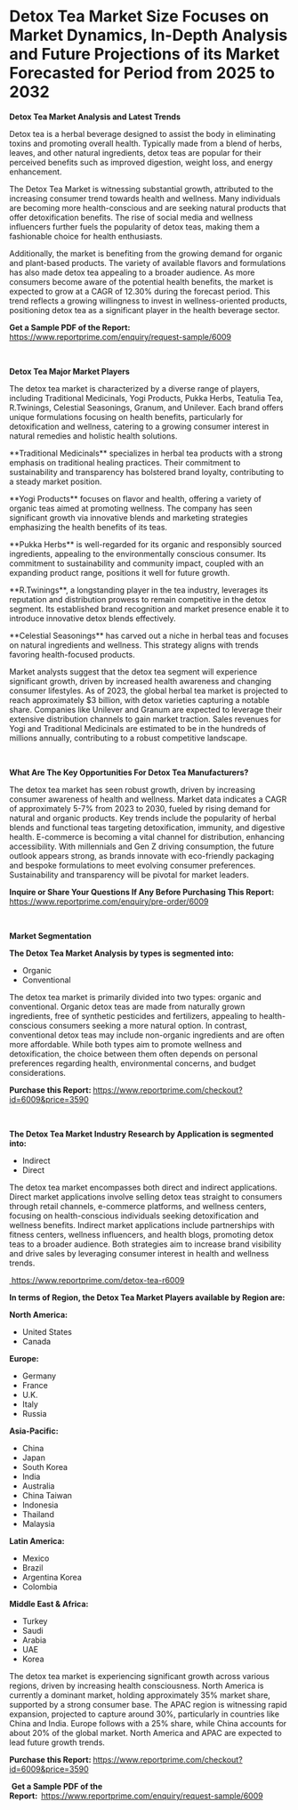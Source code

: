 <p><h1>Detox Tea Market Size Focuses on Market Dynamics, In-Depth Analysis and Future Projections of its Market Forecasted for Period from 2025 to 2032</h1></p><p><strong>Detox Tea Market Analysis and Latest Trends</strong></p>
<p><p>Detox tea is a herbal beverage designed to assist the body in eliminating toxins and promoting overall health. Typically made from a blend of herbs, leaves, and other natural ingredients, detox teas are popular for their perceived benefits such as improved digestion, weight loss, and energy enhancement. </p><p>The Detox Tea Market is witnessing substantial growth, attributed to the increasing consumer trend towards health and wellness. Many individuals are becoming more health-conscious and are seeking natural products that offer detoxification benefits. The rise of social media and wellness influencers further fuels the popularity of detox teas, making them a fashionable choice for health enthusiasts. </p><p>Additionally, the market is benefiting from the growing demand for organic and plant-based products. The variety of available flavors and formulations has also made detox tea appealing to a broader audience. As more consumers become aware of the potential health benefits, the market is expected to grow at a CAGR of 12.30% during the forecast period. This trend reflects a growing willingness to invest in wellness-oriented products, positioning detox tea as a significant player in the health beverage sector.</p></p>
<p><strong>Get a Sample PDF of the Report:&nbsp;</strong> <a href="https://www.reportprime.com/enquiry/request-sample/6009?utm_campaign=4464&utm_medium=2&utm_source=Github&utm_content=ia&utm_term=14052025&utm_id=detox-tea">https://www.reportprime.com/enquiry/request-sample/6009</a></p>
<p>&nbsp;</p>
<p><strong>Detox Tea Major Market Players</strong></p>
<p><p>The detox tea market is characterized by a diverse range of players, including Traditional Medicinals, Yogi Products, Pukka Herbs, Teatulia Tea, R.Twinings, Celestial Seasonings, Granum, and Unilever. Each brand offers unique formulations focusing on health benefits, particularly for detoxification and wellness, catering to a growing consumer interest in natural remedies and holistic health solutions.</p><p>**Traditional Medicinals** specializes in herbal tea products with a strong emphasis on traditional healing practices. Their commitment to sustainability and transparency has bolstered brand loyalty, contributing to a steady market position.</p><p>**Yogi Products** focuses on flavor and health, offering a variety of organic teas aimed at promoting wellness. The company has seen significant growth via innovative blends and marketing strategies emphasizing the health benefits of its teas.</p><p>**Pukka Herbs** is well-regarded for its organic and responsibly sourced ingredients, appealing to the environmentally conscious consumer. Its commitment to sustainability and community impact, coupled with an expanding product range, positions it well for future growth.</p><p>**R.Twinings**, a longstanding player in the tea industry, leverages its reputation and distribution prowess to remain competitive in the detox segment. Its established brand recognition and market presence enable it to introduce innovative detox blends effectively.</p><p>**Celestial Seasonings** has carved out a niche in herbal teas and focuses on natural ingredients and wellness. This strategy aligns with trends favoring health-focused products.</p><p>Market analysts suggest that the detox tea segment will experience significant growth, driven by increased health awareness and changing consumer lifestyles. As of 2023, the global herbal tea market is projected to reach approximately $3 billion, with detox varieties capturing a notable share. Companies like Unilever and Granum are expected to leverage their extensive distribution channels to gain market traction. Sales revenues for Yogi and Traditional Medicinals are estimated to be in the hundreds of millions annually, contributing to a robust competitive landscape.</p></p>
<p>&nbsp;</p>
<p><strong>What Are The Key Opportunities For Detox Tea Manufacturers?</strong></p>
<p><p>The detox tea market has seen robust growth, driven by increasing consumer awareness of health and wellness. Market data indicates a CAGR of approximately 5-7% from 2023 to 2030, fueled by rising demand for natural and organic products. Key trends include the popularity of herbal blends and functional teas targeting detoxification, immunity, and digestive health. E-commerce is becoming a vital channel for distribution, enhancing accessibility. With millennials and Gen Z driving consumption, the future outlook appears strong, as brands innovate with eco-friendly packaging and bespoke formulations to meet evolving consumer preferences. Sustainability and transparency will be pivotal for market leaders.</p></p>
<p><strong>Inquire or Share Your Questions If Any Before Purchasing This Report:</strong> <a href="https://www.reportprime.com/enquiry/pre-order/6009?utm_campaign=4464&utm_medium=2&utm_source=Github&utm_content=ia&utm_term=14052025&utm_id=detox-tea">https://www.reportprime.com/enquiry/pre-order/6009</a></p>
<p>&nbsp;</p>
<p><strong>Market Segmentation</strong></p>
<p><strong>The Detox Tea Market Analysis by types is segmented into:</strong></p>
<p><ul><li>Organic</li><li>Conventional</li></ul></p>
<p><p>The detox tea market is primarily divided into two types: organic and conventional. Organic detox teas are made from naturally grown ingredients, free of synthetic pesticides and fertilizers, appealing to health-conscious consumers seeking a more natural option. In contrast, conventional detox teas may include non-organic ingredients and are often more affordable. While both types aim to promote wellness and detoxification, the choice between them often depends on personal preferences regarding health, environmental concerns, and budget considerations.</p></p>
<p><strong>Purchase this Report:&nbsp;</strong><a href="https://www.reportprime.com/checkout?id=6009&price=3590&utm_campaign=4464&utm_medium=2&utm_source=Github&utm_content=ia&utm_term=14052025&utm_id=detox-tea">https://www.reportprime.com/checkout?id=6009&price=3590</a></p>
<p>&nbsp;</p>
<p><strong>The Detox Tea Market Industry Research by Application is segmented into:</strong></p>
<p><ul><li>Indirect</li><li>Direct</li></ul></p>
<p><p>The detox tea market encompasses both direct and indirect applications. Direct market applications involve selling detox teas straight to consumers through retail channels, e-commerce platforms, and wellness centers, focusing on health-conscious individuals seeking detoxification and wellness benefits. Indirect market applications include partnerships with fitness centers, wellness influencers, and health blogs, promoting detox teas to a broader audience. Both strategies aim to increase brand visibility and drive sales by leveraging consumer interest in health and wellness trends.</p></p>
<p><a href="https://www.reportprime.com/detox-tea-r6009?utm_campaign=4464&utm_medium=2&utm_source=Github&utm_content=ia&utm_term=14052025&utm_id=detox-tea">&nbsp;https://www.reportprime.com/detox-tea-r6009</a></p>
<p><strong>In terms of Region, the Detox Tea Market Players available by Region are:</strong></p>
<p>
    <p> <strong> North America: </strong>
        <ul>
            <li>United States</li>
            <li>Canada</li>
        </ul>
        </p> 
    <p> <strong> Europe: </strong>
        <ul>
            <li>Germany</li>
            <li>France</li>
            <li>U.K.</li>
            <li>Italy</li>
            <li>Russia</li>
        </ul>
        </p> 
    <p> <strong> Asia-Pacific: </strong>
        <ul>
            <li>China</li>
            <li>Japan</li>
            <li>South Korea</li>
            <li>India</li>
            <li>Australia</li>
            <li>China Taiwan</li>
            <li>Indonesia</li>
            <li>Thailand</li>
            <li>Malaysia</li>
        </ul>
        </p> 
    <p> <strong> Latin America: </strong>
        <ul>
            <li>Mexico</li>
            <li>Brazil</li>
            <li>Argentina Korea</li>
            <li>Colombia</li>
        </ul>
        </p> 
    <p> <strong> Middle East & Africa: </strong>
        <ul>
            <li>Turkey</li>
            <li>Saudi</li>
            <li>Arabia</li>
            <li>UAE</li>
            <li>Korea</li>
        </ul>
    </p>
    </p>
<p><p>The detox tea market is experiencing significant growth across various regions, driven by increasing health consciousness. North America is currently a dominant market, holding approximately 35% market share, supported by a strong consumer base. The APAC region is witnessing rapid expansion, projected to capture around 30%, particularly in countries like China and India. Europe follows with a 25% share, while China accounts for about 20% of the global market. North America and APAC are expected to lead future growth trends.</p></p>
<p><strong>Purchase this Report: </strong><a href="https://www.reportprime.com/checkout?id=6009&price=3590&utm_campaign=4464&utm_medium=2&utm_source=Github&utm_content=ia&utm_term=14052025&utm_id=detox-tea">https://www.reportprime.com/checkout?id=6009&price=3590</a></p>
<p>&nbsp;<strong>Get a Sample PDF of the Report:&nbsp;&nbsp;</strong><a href="https://www.reportprime.com/enquiry/request-sample/6009?utm_campaign=4464&utm_medium=2&utm_source=Github&utm_content=ia&utm_term=14052025&utm_id=detox-tea">https://www.reportprime.com/enquiry/request-sample/6009</a></p>
<p><strong></strong></p>
<p><p></p><p></p><p></p></p>